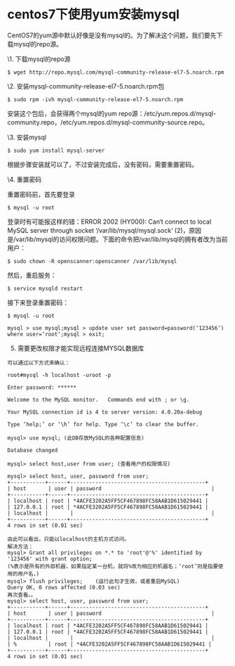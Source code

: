 # centos7下使用yum安装mysql

CentOS7的yum源中默认好像是没有mysql的。为了解决这个问题，我们要先下载mysql的repo源。

\1. 下载mysql的repo源

```
$ wget http://repo.mysql.com/mysql-community-release-el7-5.noarch.rpm
```

\2. 安装mysql-community-release-el7-5.noarch.rpm包

```
$ sudo rpm -ivh mysql-community-release-el7-5.noarch.rpm
```

安装这个包后，会获得两个mysql的yum repo源：/etc/yum.repos.d/mysql-community.repo，/etc/yum.repos.d/mysql-community-source.repo。

\3. 安装mysql

```
$ sudo yum install mysql-server
```

根据步骤安装就可以了，不过安装完成后，没有密码，需要重置密码。

\4. 重置密码

重置密码前，首先要登录

```
$ mysql -u root
```

登录时有可能报这样的错：ERROR 2002 (HY000): Can‘t connect to local MySQL server through socket ‘/var/lib/mysql/mysql.sock‘ (2)，原因是/var/lib/mysql的访问权限问题。下面的命令把/var/lib/mysql的拥有者改为当前用户：

```
$ sudo chown -R openscanner:openscanner /var/lib/mysql
```

然后，重启服务：

```
$ service mysqld restart
```

接下来登录重置密码：

```
$ mysql -u root
```

```
mysql > use mysql;mysql > update user set password=password(‘123456‘) where user=‘root‘;mysql > exit;
```

5. 需要更改权限才能实现远程连接MYSQL数据库

```
可以通过以下方式来确认：
```

```
root#mysql -h localhost -uroot -p
```

```
Enter password: ******
```

```
Welcome to the MySQL monitor.   Commands end with ; or \g.
```

```
Your MySQL connection id is 4 to server version: 4.0.20a-debug
```

```
Type ‘help;’ or ‘\h’ for help. Type ‘\c’ to clear the buffer.
```

```
mysql> use mysql; (此DB存放MySQL的各种配置信息)
```

```
Database changed
```

```
mysql> select host,user from user; (查看用户的权限情况)
```

```
mysql> select host, user, password from user;
+-----------+------+-------------------------------------------+
| host       | user | password                                   |
+-----------+------+-------------------------------------------+
| localhost | root | *4ACFE3202A5FF5CF467898FC58AAB1D615029441 |
| 127.0.0.1 | root | *4ACFE3202A5FF5CF467898FC58AAB1D615029441 |
| localhost |       |                                            |
+-----------+------+-------------------------------------------+
4 rows in set (0.01 sec)
```

```
由此可以看出，只能以localhost的主机方式访问。
解决方法：
mysql> Grant all privileges on *.* to 'root'@'%' identified by '123456' with grant option;
(%表示是所有的外部机器，如果指定某一台机，就将%改为相应的机器名；‘root’则是指要使用的用户名，)
mysql> flush privileges;    (运行此句才生效，或者重启MySQL)
Query OK, 0 rows affected (0.03 sec)
再次查看。。
mysql> select host, user, password from user;
+-----------+------+-------------------------------------------+
| host       | user | password                                   |
+-----------+------+-------------------------------------------+
| localhost | root | *4ACFE3202A5FF5CF467898FC58AAB1D615029441 |
| 127.0.0.1 | root | *4ACFE3202A5FF5CF467898FC58AAB1D615029441 |
| localhost |       |                                            |
| %          | root | *4ACFE3202A5FF5CF467898FC58AAB1D615029441 |
+-----------+------+-------------------------------------------+
4 rows in set (0.01 sec)
```